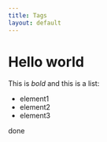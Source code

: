 ```yaml
---
title: Tags
layout: default
---
```



# Hello world

This is *bold* and this is a list:
* element1
* element2 
* element3


done
